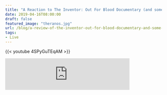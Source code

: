 ```yaml
---
title: "A Reaction to The Inventor: Out For Blood Documentary (and some other things)"
date: 2019-04-16T08:00:00
draft: false
featured_image: "theranos.jpg"
url: /blog/a-review-of-the-inventor-out-for-blood-documentary-and-some-other-things
tags:
- Live
---
```


{{< youtube 4SPyGuTEqAM >}} 

<iframe src="https://anchor.fm/thinklikeme/embed/episodes/A-Reaction-to-The-Inventor-Out-For-Blood-Documentary-and-some-other-things-e3om25" height="102px" width="400px" frameborder="0" scrolling="no"></iframe>